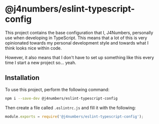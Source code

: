 # @j4numbers/eslint-typescript-config

This project contains the base configuration that I, J4Numbers, personally
use when developing in TypeScript. This means that a lot of this is very
opinionated towards my personal development style and towards what I think
looks nice within code.

However, it also means that I don't have to set up something like this
every time I start a new project so... yeah.

## Installation

To use this project, perform the following command:

```bash
npm i --save-dev @j4numbers/eslint-typescript-config
```

Then create a file called `.eslintrc.js` and fill it with the following:

```js
module.exports = require('@j4numbers/eslint-typescript-config');
```
